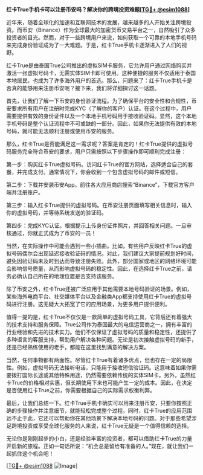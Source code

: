 **红卡True手机卡可以注册币安吗？解决你的跨境投资难题[[TG💪+ @esim1088](https://t.me/s/esim1088)]**

近年来，随着全球化的加速和互联网技术的发展，越来越多的人开始关注跨境投资。而币安（Binance）作为全球最大的加密货币交易平台之一，自然吸引了众多投资者的目光。然而，对于一些跨境用户来说，如何获取一个可靠的本地手机号码来完成身份验证成为了一大难题。于是，红卡True手机卡逐渐进入了人们的视野。

红卡True是由泰国True公司推出的虚拟SIM卡服务，它允许用户通过网络购买并激活一张虚拟号码卡，无需实体SIM卡即可使用。这种便捷的服务不仅适用于泰国本地居民，也成为了许多海外用户的首选。那么，问题来了：红卡True手机卡是否真的能够用来注册币安呢？接下来，我们将详细探讨这一话题。

首先，让我们了解一下币安的身份验证流程。为了确保平台的安全性和合规性，币安要求所有用户在注册时完成KYC（了解你的客户）认证。在这个过程中，用户需要提供有效的身份证件以及一个本地手机号码用于接收验证码。显然，这个本地手机号码是整个认证流程中不可或缺的一部分。因此，如果你无法提供有效的本地号码，就可能无法顺利注册或使用币安的服务。

那么，红卡True是否能满足这一需求呢？答案是肯定的！红卡True提供的虚拟号码服务完全符合币安的要求，用户只需按照以下步骤操作即可顺利完成注册：

第一步：购买红卡True虚拟号码。访问红卡True的官方网站，选择适合自己的套餐，并完成支付。通常情况下，你会收到一个包含虚拟号码的邮件或短信。

第二步：下载并安装币安App。前往各大应用商店搜索“Binance”，下载官方客户端并注册账户。

第三步：输入红卡True提供的虚拟号码。在币安注册页面填写相关信息时，输入你的虚拟号码，并等待系统发送的验证码。

第四步：完成KYC认证。根据提示上传身份证件照片，并回答相关问题。一旦审核通过，你就正式成为了币安的一员！

当然，在实际操作中可能会遇到一些小插曲。比如，有些用户反映红卡True的虚拟号码偶尔会出现延迟接收验证码的情况。对此，我们建议大家提前规划好时间，避免因验证码未及时到达而导致注册失败。此外，部分国家或地区的网络环境可能会影响信号质量，从而影响虚拟号码的稳定性。因此，在选择红卡True之前，请务必确认自己所在的地理位置是否支持该服务。

除了币安之外，红卡True还被广泛应用于其他需要本地号码验证的场景。例如，某些海外电商平台、社交媒体平台以及金融类App都支持使用红卡True的虚拟号码进行注册。这无疑大大拓宽了它的应用场景，为更多用户提供便利。

值得一提的是，红卡True不仅仅是一款简单的虚拟号码工具，它背后还有着强大的技术支持和服务保障。True公司作为泰国最大的电信运营商之一，拥有丰富的行业经验和先进的技术实力。他们不仅保证了虚拟号码的质量和稳定性，还提供了多种语言的客服支持，帮助用户解决各种问题。无论是初次接触虚拟号码的新手，还是已经熟练使用的老手，都能在这里找到满意的解决方案。

当然，任何事物都有两面性。尽管红卡True有着诸多优点，但也存在一定的局限性。例如，虚拟号码无法接听电话，只能用于接收短信验证码。这意味着如果你需要拨打国际长途或其他特殊用途，仍然需要依赖传统的实体SIM卡。另外，虽然红卡True的价格相对实惠，但长期使用下来也可能产生一定的成本。因此，在决定是否使用红卡True之前，你需要根据自己的实际需求权衡利弊。

最后，让我们总结一下。红卡True手机卡确实可以用来注册币安，只要你按照正确的步骤操作并注意细节，就能轻松完成整个过程。同时，红卡True的应用范围远不止于此，它还可以帮助你在其他场景下解决本地号码的问题。对于那些希望涉足跨境投资或享受全球化服务的人来说，红卡True无疑是一个值得信赖的选择。

无论你是刚刚起步的小白，还是经验丰富的投资者，都可以借助红卡True的力量开启新的旅程。正如一句话所说：“机会总是留给有准备的人。”现在，就让我们一起抓住这个机会吧！

[[TG💪+ @esim1088](https://t.me/s/esim1088) ![Image](https://i.postimg.cc/4NQfJmqS/Snipaste-2025-05-13-00-14-12.png)]
